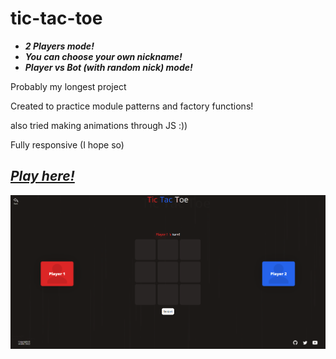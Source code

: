 # tic-tac-toe
- ***2 Players mode!***
- ***You can choose your own nickname!***
- ***Player vs Bot (with random nick) mode!***

Probably my longest project

Created to practice module patterns and factory functions!

also tried making animations through JS :))

Fully responsive (I hope so)

## ***[Play here!](https://viraldl.github.io/tic-tac-toe/)***

![Preview image](preview.png)
